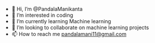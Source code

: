 - 👋 Hi, I’m @PandalaManikanta
- 👀 I’m interested in coding 
- 🌱 I’m currently learning Machine learning
- 💞️ I’m looking to collaborate on machine learning projects
- 📫 How to reach me pandalamani11@gmail.com

<!---
PandalaManikanta/PandalaManikanta is a ✨ special ✨ repository because its `README.md` (this file) appears on your GitHub profile.
You can click the Preview link to take a look at your changes.
--->
